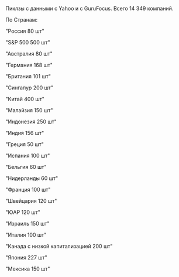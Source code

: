 Пиклзы с данными с Yahoo и с GuruFocus. Всего 14 349 компаний. 

По Странам:

"Россия 80 шт"	

"S&P 500 500 шт"

"Австралия 80 шт"	

"Германия 168 шт"

"Британия 101 шт"	

"Сингапур 200 шт"

"Китай 400 шт"

"Малайзия 150 шт"

"Индонезия 250 шт"

"Индия 156 шт"

"Греция 50 шт"

"Испания 100 шт"

"Бельгия 60 шт"

"Нидерланды 60 шт"

"Франция 100 шт"

"Швейцария 120 шт"

"ЮАР 120 шт"

"Израиль 150 шт"	

"Италия 100 шт"

"Канада с низкой капитализацией 200 шт"

"Япония 227 шт"	

"Мексика 150 шт"
